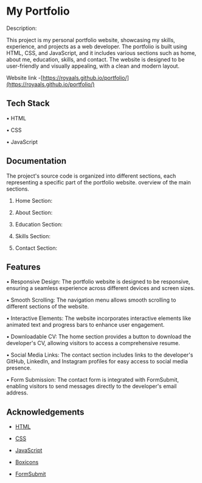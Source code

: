 
# My Portfolio

Description:

This project is my personal portfolio website, showcasing my skills, experience, and projects as a web developer. The portfolio is built using HTML, CSS, and JavaScript, and it includes various sections such as home, about me, education, skills, and contact. The website is designed to be user-friendly and visually appealing, with a clean and modern layout.

Website link -[https://royaals.github.io/portfolio/](https://royaals.github.io/portfolio/)

## Tech Stack

• HTML

• CSS

• JavaScript

## Documentation

The project's source code is organized into different sections, each representing a specific part of the portfolio website. overview of the main sections.

1. Home Section:

2. About Section:

3. Education Section:

4. Skills Section:

5. Contact Section:

## Features

• Responsive Design: The portfolio website is designed to be responsive, ensuring a seamless experience across different devices and screen sizes.

• Smooth Scrolling: The navigation menu allows smooth scrolling to different sections of the website.

• Interactive Elements: The website incorporates interactive elements like animated text and progress bars to enhance user engagement.

• Downloadable CV: The home section provides a button to download the developer's CV, allowing visitors to access a comprehensive resume.

• Social Media Links: The contact section includes links to the developer's GitHub, LinkedIn, and Instagram profiles for easy access to social media presence.

• Form Submission: The contact form is integrated with FormSubmit, enabling visitors to send messages directly to the developer's email address.

## Acknowledgements

- [HTML](https://developer.mozilla.org/en-US/docs/Web/HTML)
- [CSS](https://developer.mozilla.org/en-US/docs/Web/CSS)
- [JavaScript](https://developer.mozilla.org/en-US/docs/Web/JavaScript)

- [Boxicons](https://boxicons.com/)

- [FormSubmit](https://formsubmit.co/)


